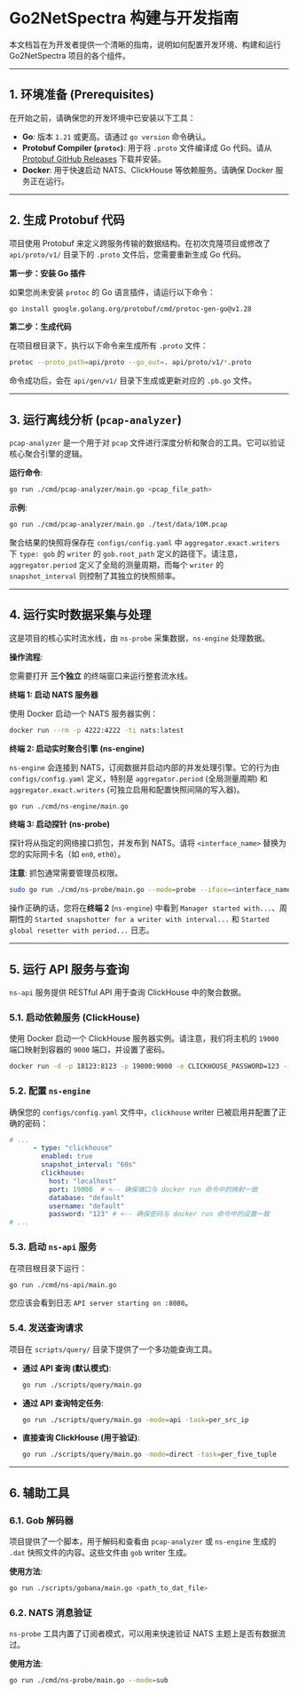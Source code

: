 # Go2NetSpectra 构建与开发指南

本文档旨在为开发者提供一个清晰的指南，说明如何配置开发环境、构建和运行 Go2NetSpectra 项目的各个组件。

---

## 1. 环境准备 (Prerequisites)

在开始之前，请确保您的开发环境中已安装以下工具：

- **Go**: 版本 `1.21` 或更高。请通过 `go version` 命令确认。
- **Protobuf Compiler (`protoc`)**: 用于将 `.proto` 文件编译成 Go 代码。请从 [Protobuf GitHub Releases](https://github.com/protocolbuffers/protobuf/releases) 下载并安装。
- **Docker**: 用于快速启动 NATS、ClickHouse 等依赖服务。请确保 Docker 服务正在运行。

---

## 2. 生成 Protobuf 代码

项目使用 Protobuf 来定义跨服务传输的数据结构。在初次克隆项目或修改了 `api/proto/v1/` 目录下的 `.proto` 文件后，您需要重新生成 Go 代码。

**第一步：安装 Go 插件**

如果您尚未安装 `protoc` 的 Go 语言插件，请运行以下命令：
```sh
go install google.golang.org/protobuf/cmd/protoc-gen-go@v1.28
```

**第二步：生成代码**

在项目根目录下，执行以下命令来生成所有 `.proto` 文件：
```sh
protoc --proto_path=api/proto --go_out=. api/proto/v1/*.proto
```

命令成功后，会在 `api/gen/v1/` 目录下生成或更新对应的 `.pb.go` 文件。

---

## 3. 运行离线分析 (`pcap-analyzer`)

`pcap-analyzer` 是一个用于对 `pcap` 文件进行深度分析和聚合的工具。它可以验证核心聚合引擎的逻辑。

**运行命令**:
```sh
go run ./cmd/pcap-analyzer/main.go <pcap_file_path>
```

**示例**:
```sh
go run ./cmd/pcap-analyzer/main.go ./test/data/10M.pcap
```

聚合结果的快照将保存在 `configs/config.yaml` 中 `aggregator.exact.writers` 下 `type: gob` 的 `writer` 的 `gob.root_path` 定义的路径下。请注意，`aggregator.period` 定义了全局的测量周期，而每个 `writer` 的 `snapshot_interval` 则控制了其独立的快照频率。

---

## 4. 运行实时数据采集与处理

这是项目的核心实时流水线，由 `ns-probe` 采集数据，`ns-engine` 处理数据。

**操作流程**:

您需要打开 **三个独立** 的终端窗口来运行整套流水线。

**终端 1: 启动 NATS 服务器**

使用 Docker 启动一个 NATS 服务器实例：
```sh
docker run --rm -p 4222:4222 -ti nats:latest
```

**终端 2: 启动实时聚合引擎 (ns-engine)**

`ns-engine` 会连接到 NATS，订阅数据并启动内部的并发处理引擎。它的行为由 `configs/config.yaml` 定义，特别是 `aggregator.period` (全局测量周期) 和 `aggregator.exact.writers` (可独立启用和配置快照间隔的写入器)。
```sh
go run ./cmd/ns-engine/main.go
```

**终端 3: 启动探针 (ns-probe)**

探针将从指定的网络接口抓包，并发布到 NATS。请将 `<interface_name>` 替换为您的实际网卡名（如 `en0`, `eth0`）。

**注意**: 抓包通常需要管理员权限。
```sh
sudo go run ./cmd/ns-probe/main.go --mode=probe --iface=<interface_name>
```

操作正确的话，您将在**终端 2** (`ns-engine`) 中看到 `Manager started with...`、周期性的 `Started snapshotter for a writer with interval...` 和 `Started global resetter with period...` 日志。

---

## 5. 运行 API 服务与查询

`ns-api` 服务提供 RESTful API 用于查询 ClickHouse 中的聚合数据。

### 5.1. 启动依赖服务 (ClickHouse)

使用 Docker 启动一个 ClickHouse 服务器实例。请注意，我们将主机的 `19000` 端口映射到容器的 `9000` 端口，并设置了密码。

```sh
docker run -d -p 18123:8123 -p 19000:9000 -e CLICKHOUSE_PASSWORD=123 --name some-clickhouse-server --ulimit nofile=262144:262144 clickhouse/clickhouse-server
```

### 5.2. 配置 `ns-engine`

确保您的 `configs/config.yaml` 文件中，`clickhouse` writer 已被启用并配置了正确的密码：

```yaml
# ...
      - type: "clickhouse"
        enabled: true
        snapshot_interval: "60s"
        clickhouse:
          host: "localhost"
          port: 19000  # <-- 确保端口与 docker run 命令中的映射一致
          database: "default"
          username: "default"
          password: "123" # <-- 确保密码与 docker run 命令中的设置一致
# ...
```

### 5.3. 启动 `ns-api` 服务

在项目根目录下运行：
```sh
go run ./cmd/ns-api/main.go
```
您应该会看到日志 `API server starting on :8080`。

### 5.4. 发送查询请求

项目在 `scripts/query/` 目录下提供了一个多功能查询工具。

*   **通过 API 查询 (默认模式)**:
    ```sh
    go run ./scripts/query/main.go
    ```

*   **通过 API 查询特定任务**: 
    ```sh
    go run ./scripts/query/main.go -mode=api -task=per_src_ip
    ```

*   **直接查询 ClickHouse (用于验证)**:
    ```sh
    go run ./scripts/query/main.go -mode=direct -task=per_five_tuple
    ```

---

## 6. 辅助工具

### 6.1. Gob 解码器

项目提供了一个脚本，用于解码和查看由 `pcap-analyzer` 或 `ns-engine` 生成的 `.dat` 快照文件的内容。这些文件由 `gob` writer 生成。

**使用方法**:
```sh
go run ./scripts/gobana/main.go <path_to_dat_file>
```

### 6.2. NATS 消息验证

`ns-probe` 工具内置了订阅者模式，可以用来快速验证 NATS 主题上是否有数据流过。

**使用方法**:
```sh
go run ./cmd/ns-probe/main.go --mode=sub
```

